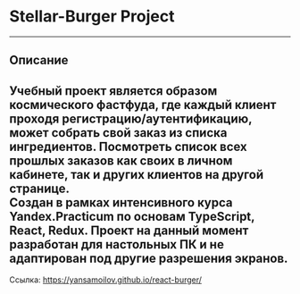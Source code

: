 # Stellar-Burger Project
------------------------
## Описание
Учебный проект является образом космического фастфуда, где каждый клиент проходя регистрацию/аутентификацию, может собрать свой заказ из списка ингредиентов. Посмотреть список всех прошлых заказов как своих в личном кабинете, так и других клиентов на другой странице.\
Создан в рамках интенсивного курса Yandex.Practicum по основам TypeScript, React, Redux. Проект на данный момент разработан для настольных ПК и не адаптирован под другие разрешения экранов.
------------------------
Ссылка: https://yansamoilov.github.io/react-burger/
